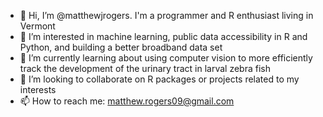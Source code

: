 - 👋 Hi, I’m @matthewjrogers. I'm a programmer and R enthusiast living in Vermont
- 👀 I’m interested in machine learning, public data accessibility in R and Python, and building a better broadband data set
- 🌱 I’m currently learning about using computer vision to more efficiently track the development of the urinary tract in larval zebra fish
- 💞️ I’m looking to collaborate on R packages or projects related to my interests
- 📫 How to reach me: matthew.rogers09@gmail.com


